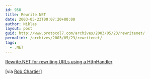 ```yaml
---
id: 958
title: Rewrite.NET
date: 2003-05-23T00:07:20+00:00
author: Niklas
layout: post
guid: http://www.protocol7.com/archives/2003/05/23/rewritenet/
permalink: /archives/2003/05/23/rewritenet/
tags:
  - .NET
---
```

<div class='microid-9f88dbef034dd99f1f1c022807e344332b302ed6'>
  <p>
    <a href="http://www.15seconds.com/issue/030522.htm">Rewrite.NET for rewriting URLs using a HttpHandler</a>
  </p>
  
  <p>
    [via <a href="http://dotnetweblogs.com/rchartier/posts/7427.aspx">Rob Chartier</a>]
  </p>
</div>